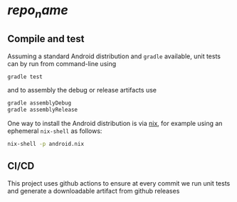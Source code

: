 # $repo_name$

## Compile and test 

Assuming a standard Android distribution and `gradle` available, unit tests can by run from command-line using 
```bash
gradle test
```
and to assembly the debug or release artifacts use 
```bash 
gradle assemblyDebug 
gradle assemblyRelease 
```

One way to install the Android distribution is via [nix](https://nixos.org/), for example using an ephemeral `nix-shell` as follows:
```bash
nix-shell -p android.nix
```

## CI/CD 

This project uses github actions to ensure at every commit we run unit tests and generate a downloadable artifact from github releases
